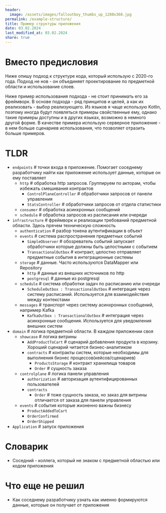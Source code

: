 ```yaml
---
header:
  image: /assets/images/falloutboy_thumbs_up_1280x360.jpg
permalink: /example-structure/
title: Пример структуры приложения
date: 03.02.2024
last_modified_at: 03.02.2024
share: true
---
```


# Вместо предисловия

Ниже опишу подход к структуре кода, который использую с 2020-го года. Подход не нов - он объединяет проектирование
по предметной области и использование слоев.

Ниже пример использования подхода - не стоит принимать его за фреймворк. В основе подхода - ряд принципов и целей,
а как их реализовать - выбор реализующего.
Из языков я чаще использую Kotlin, поэтому иногда будут появляться примеры свойственные ему, однако
такие примеры доступны и в других языках, возможно в немного другой форме.
В качестве примера использую серверное приложение - в нем больше сценариев использования, что позволяет
отразить больше примеров.

# TLDR

- `endpoints` # точки входа в приложение. Помогает соседнему разработчику найти как приложение использует данные, которые он ему поставляет
  - `http` # обработка http запросов. Группируем по акторам, чтобы избежать смешивания контрактов
    - `ControlPlaneController` # обработчики запросов от панели управления
    - `StatsController` # обработчики запросов от отдела статистики
  - `consumer` # обработка асинхронных сообщений
  - `schedule` # обработка запросов из расписания или очереди
- `infrastructure` # фреймворк и реализации требований предметной области. Здесь прячем техническую сложность
  - `authentication` # разбор токена аутентификации в объект
  - `events` # система распространения предметных событий
    - `SimpleObserver` # обозреватель событий запускает обработчики которые должны быть целостными с событием
    - `TransactionalOutbox` # контракт, целостно отправляет предметные события в интеграционные системы
  - `storage` # данные. Часто используются DataMapper или Repository
    - `http` # данные из внешних источников по http
    - `postgresql` # данные из postgresql
  - `schedule` # система обработки задач по расписанию или очереди
    - `ScheduleOutbox : TransactionalOutbox` # интеграция через систему расписаний. Используется для взаимодействия между контекстами
  - `messages` # транспорт через систему асинхронных сообщений, например Kafka
    - `KafkaOutbox : TransactionalOutbox` # интеграция через асинхронные сообщения. Используется для уведомления внешних систем
- `domain` # логика предметной области. В каждом приложении своя
  - `showcase` # логика витрины
    - `AddProductToCart` # сценарий добавления продукта в корзину. Хороший сценарий читается бизнес-аналитиком
    - `contracts` # контракты систем, которые необходимы для выполнения бизнес процессов(кейсов/сценариев)
      - `ProductsStorage` # контракт хранилища товаров
      - `Order` # сущность заказа
  - `controlplane` # логика панели управления
    - `authorization` # авторизация аутентифицированных пользователей
    - `contracts`
      - `Order` # тоже сущность заказа, но заказ для витрины отличается от заказа для панели управления
  - `events` # события которые жизненно важны бизнесу
    - `ProductAddedToCart`
    - `OrderConfirmed`
    - `OrderShipped`
- `Application` # запуск приложения

# Словарик

- Соседний - коллега, который не знаком с предметной областью или кодом приложения

# Что еще не решил

- Как соседнему разработчику узнать как именно формируются данные, которые он получает от приложения
